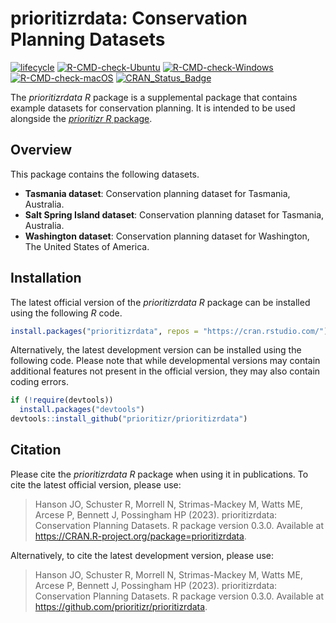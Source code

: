 
<!--- README.md is generated from README.Rmd. Please edit that file -->

# prioritizrdata: Conservation Planning Datasets

[![lifecycle](https://img.shields.io/badge/Lifecycle-stable-brightgreen.svg)](https://www.tidyverse.org/lifecycle/#stable)
[![R-CMD-check-Ubuntu](https://img.shields.io/github/actions/workflow/status/prioritizr/prioritizrdata/R-CMD-check-ubuntu.yaml?branch=master&label=Ubuntu)](https://github.com/prioritizr/prioritizrdata/actions)
[![R-CMD-check-Windows](https://img.shields.io/github/actions/workflow/status/prioritizr/prioritizrdata/R-CMD-check-windows.yaml?branch=master&label=Windows)](https://github.com/prioritizr/prioritizrdata/actions)
[![R-CMD-check-macOS](https://img.shields.io/github/actions/workflow/status/prioritizr/prioritizrdata/R-CMD-check-macos.yaml?branch=master&label=macOS)](https://github.com/prioritizr/prioritizrdata/actions)
[![CRAN\_Status\_Badge](http://www.r-pkg.org/badges/version/prioritizrdata)](https://CRAN.R-project.org/package=prioritizrdata)

The *prioritizrdata R* package is a supplemental package that contains
example datasets for conservation planning. It is intended to be used
alongside the [*prioritizr R* package](https://prioritizr.net).

## Overview

This package contains the following datasets.

-   **Tasmania dataset**: Conservation planning dataset for Tasmania,
    Australia.
-   **Salt Spring Island dataset**: Conservation planning dataset for
    Tasmania, Australia.
-   **Washington dataset**: Conservation planning dataset for
    Washington, The United States of America.

## Installation

The latest official version of the *prioritizrdata R* package can be
installed using the following *R* code.

``` r
install.packages("prioritizrdata", repos = "https://cran.rstudio.com/")
```

Alternatively, the latest development version can be installed using the
following code. Please note that while developmental versions may
contain additional features not present in the official version, they
may also contain coding errors.

``` r
if (!require(devtools))
  install.packages("devtools")
devtools::install_github("prioritizr/prioritizrdata")
```

## Citation

Please cite the *prioritizrdata R* package when using it in
publications. To cite the latest official version, please use:

> Hanson JO, Schuster R, Morrell N, Strimas-Mackey M, Watts ME, Arcese
> P, Bennett J, Possingham HP (2023). prioritizrdata: Conservation
> Planning Datasets. R package version 0.3.0. Available at
> <https://CRAN.R-project.org/package=prioritizrdata>.

Alternatively, to cite the latest development version, please use:

> Hanson JO, Schuster R, Morrell N, Strimas-Mackey M, Watts ME, Arcese
> P, Bennett J, Possingham HP (2023). prioritizrdata: Conservation
> Planning Datasets. R package version 0.3.0. Available at
> <https://github.com/prioritizr/prioritizrdata>.
